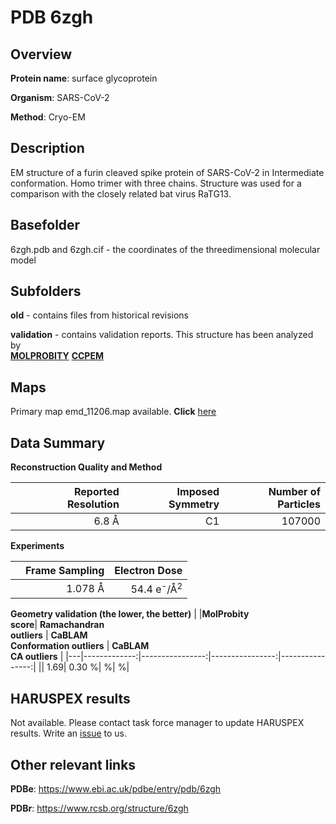 # PDB 6zgh

## Overview

**Protein name**: surface glycoprotein

**Organism**: SARS-CoV-2

**Method**: Cryo-EM

## Description

EM structure of a furin cleaved spike protein of SARS-CoV-2 in Intermediate conformation. Homo trimer with three chains. Structure was used for a comparison with the closely related bat virus RaTG13. 

## Basefolder

6zgh.pdb and 6zgh.cif - the coordinates of the threedimensional molecular model

## Subfolders



**old** - contains files from historical revisions

**validation** - contains validation reports. This structure has been analyzed by <br>  [**MOLPROBITY**](https://github.com/thorn-lab/coronavirus_structural_task_force/tree/master/pdb/surface_glycoprotein/SARS-CoV-2/6zgh/validation/molprobity)   [**CCPEM**](https://github.com/thorn-lab/coronavirus_structural_task_force/tree/master/pdb/surface_glycoprotein/SARS-CoV-2/6zgh/validation/ccpem-validation) 



## Maps

Primary map emd_11206.map available. **Click** [here](http://ftp.wwpdb.org/pub/emdb/structures/EMD-11206/map/) 

## Data Summary
**Reconstruction Quality and Method**

|   | Reported Resolution | Imposed Symmetry | Number of Particles |
|---|-------------:|----------------:|--------------:|
|   |6.8 Å|C1|107000|

**Experiments**

|   | Frame Sampling | Electron Dose |
|---|-------------:|----------------:|
|   |1.078 Å|54.4 e<sup>-</sup>/Å<sup>2</sup>|

**Geometry validation (the lower, the better)**
|   |**MolProbity<br>score**| **Ramachandran<br>outliers** | **CaBLAM<br>Conformation outliers** | **CaBLAM<br>CA outliers** |
|---|-------------:|----------------:|----------------:|----------------:|
||  1.69|  0.30 %| %| %|

## HARUSPEX results

Not available. Please contact task force manager to update HARUSPEX results. Write an [issue](https://github.com/thorn-lab/coronavirus_structural_task_force/issues) to us.

## Other relevant links 
**PDBe**:  https://www.ebi.ac.uk/pdbe/entry/pdb/6zgh
 
**PDBr**: https://www.rcsb.org/structure/6zgh 
